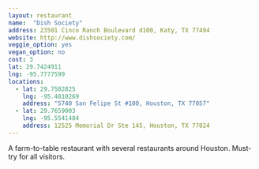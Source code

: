 ```yaml
---
layout: restaurant
name:  "Dish Society"
address: 23501 Cinco Ranch Boulevard d100, Katy, TX 77494
website: http://www.dishsociety.com/
veggie_option: yes
vegan_option: no
cost: 3
lat: 29.7424911
lng: -95.7777599
locations:
  - lat: 29.7502825
    lng: -95.4810269
    address: "5740 San Felipe St #100, Houston, TX 77057"
  - lat: 29.7659003
    lng: -95.5541484
    address: 12525 Memorial Dr Ste 145, Houston, TX 77024
---
```


A farm-to-table restaurant with several restaurants around Houston. Must-try for all visitors.
